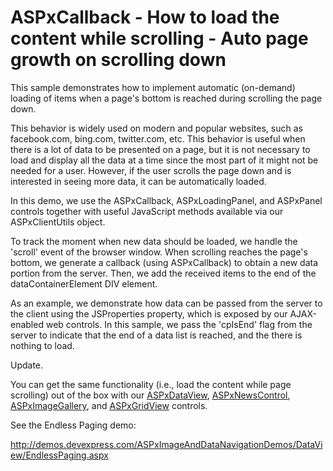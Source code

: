 # ASPxCallback - How to load the content while scrolling - Auto page growth on scrolling down


<p>This sample demonstrates how to implement automatic (on-demand) loading of items when a page's bottom is reached during scrolling the page down.</p><p>This behavior is widely used on modern and popular websites, such as facebook.com, bing.com, twitter.com, etc. This behavior is useful when there is a lot of data to be presented on a page, but it is not necessary to load and display all the data at a time since the most part of it might not be needed for a user. However, if the user scrolls the page down and is interested in seeing more data, it can be automatically loaded.</p><p>In this demo, we use the ASPxCallback, ASPxLoadingPanel, and ASPxPanel controls together with useful JavaScript methods available via our ASPxClientUtils object.</p><p>To track the moment when new data should be loaded, we handle the 'scroll' event of the browser window. When scrolling reaches the page's bottom, we generate a callback (using ASPxCallback) to obtain a new data portion from the server. Then, we add the received items to the end of the dataContainerElement DIV element.</p><p>As an example, we demonstrate how data can be passed from the server to the client using the JSProperties property, which is exposed by our AJAX-enabled web controls. In this sample, we pass the 'cpIsEnd' flag from the server to indicate that the end of a data list is reached, and the there is nothing to load.</p><p>Update.</p><p>You can get the same functionality (i.e., load the content while page scrolling) out of the box with our <a href="http://demos.devexpress.com/ASPxImageAndDataNavigationDemos/DataView/EndlessPaging.aspx"><u>ASPxDataView</u></a>, <a href="http://demos.devexpress.com/ASPxImageAndDataNavigationDemos/NewsControl/Features.aspx"><u>ASPxNewsControl</u></a>, <a href="http://demos.devexpress.com/ASPxImageAndDataNavigationDemos/ImageGallery/ResponsiveLayout.aspx"><u>ASPxImageGallery</u></a>, and <a href="http://demos.devexpress.com/ASPxGridViewDemos/PagingAndScrolling/EndlessPaging.aspx"><u>ASPxGridView</u></a> controls.</p><p>See the Endless Paging demo:</p><p><a href="http://demos.devexpress.com/ASPxImageAndDataNavigationDemos/DataView/EndlessPaging.aspx">http://demos.devexpress.com/ASPxImageAndDataNavigationDemos/DataView/EndlessPaging.aspx</a></p>

<br/>


